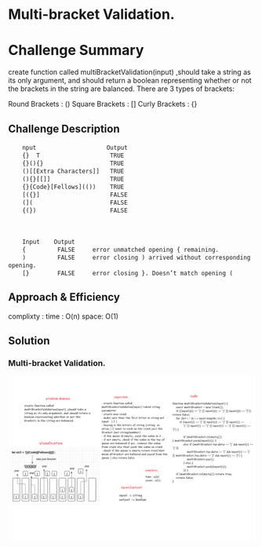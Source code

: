 # Multi-bracket Validation.


# Challenge Summary

create function called multiBracketValidation(input) ,should take a string as its only argument, and should return a boolean representing whether or not the brackets in the string are balanced. There are 3 types of brackets:

Round Brackets : ()
Square Brackets : []
Curly Brackets : {}


## Challenge Description

        nput	                Output
        {}	T                    TRUE
        {}(){}	                 TRUE
        ()[[Extra Characters]]	 TRUE
        (){}[[]]	             TRUE
        {}{Code}[Fellows](())	 TRUE
        [({}]	                 FALSE
        (](	                     FALSE
        {(})                     FALSE


        
        Input	 Output  	
        {	      FALSE	    error unmatched opening { remaining.
        )	      FALSE	    error closing ) arrived without corresponding opening.
        [}	      FALSE	    error closing }. Doesn’t match opening (

## Approach & Efficiency

complixty : time : O(n)
            space: O(1)

## Solution

### Multi-bracket Validation.

![bracket11](../assets//bracket11.png)
